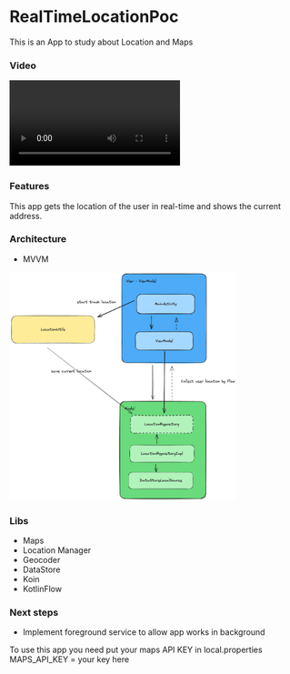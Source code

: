 # RealTimeLocationPoc
This is an App to study about Location and Maps

### Video
![Video](video/Screen_recording_20240217_174916.webm)

### Features
This app gets the location of the user in real-time and shows the current address.

### Architecture
- MVVM
<img src="video/arch.png" width="400" alt="Architecture Diagram"/>

### Libs
- Maps
- Location Manager
- Geocoder
- DataStore
- Koin
- KotlinFlow

### Next steps
  -  Implement foreground service to allow app works in background

To use this app you need put your maps API KEY in local.properties
MAPS_API_KEY = your key here
